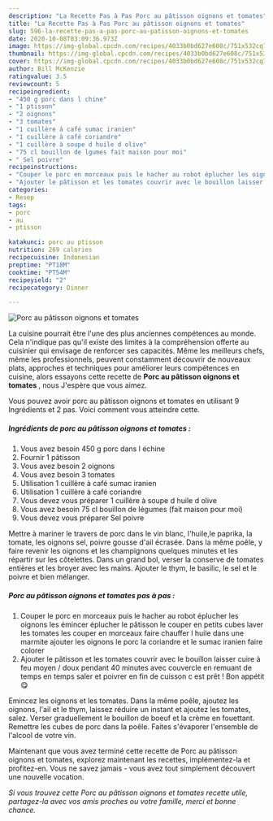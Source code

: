 ```yaml
---
description: "La Recette Pas à Pas Porc au pâtisson oignons et tomates"
title: "La Recette Pas à Pas Porc au pâtisson oignons et tomates"
slug: 596-la-recette-pas-a-pas-porc-au-patisson-oignons-et-tomates
date: 2020-10-08T03:09:36.973Z
image: https://img-global.cpcdn.com/recipes/4033b0bd627e608c/751x532cq70/porc-au-patisson-oignons-et-tomates-photo-principale-de-la-recette.jpg
thumbnail: https://img-global.cpcdn.com/recipes/4033b0bd627e608c/751x532cq70/porc-au-patisson-oignons-et-tomates-photo-principale-de-la-recette.jpg
cover: https://img-global.cpcdn.com/recipes/4033b0bd627e608c/751x532cq70/porc-au-patisson-oignons-et-tomates-photo-principale-de-la-recette.jpg
author: Bill McKenzie
ratingvalue: 3.5
reviewcount: 5
recipeingredient:
- "450 g porc dans l chine"
- "1 ptisson"
- "2 oignons"
- "3 tomates"
- "1 cuillère à café sumac iranien"
- "1 cuillère à café coriandre"
- "1 cuillère à soupe d huile d olive"
- "75 cl bouillon de lgumes fait maison pour moi"
- " Sel poivre"
recipeinstructions:
- "Couper le porc en morceaux puis le hacher au robot éplucher les oignons les émincer éplucher le pâtisson le couper en petits cubes laver les tomates les couper en morceaux faire chauffer l huile dans une marmite ajouter les oignons le porc la coriandre et le sumac iranien faire colorer"
- "Ajouter le pâtisson et les tomates couvrir avec le bouillon laisser cuire à feu moyen / doux pendant 40 minutes avec couvercle en remuant de temps en temps saler et poivrer en fin de cuisson c est prêt ! Bon appétit 😋"
categories:
- Resep
tags:
- porc
- au
- ptisson

katakunci: porc au ptisson 
nutrition: 269 calories
recipecuisine: Indonesian
preptime: "PT18M"
cooktime: "PT54M"
recipeyield: "2"
recipecategory: Dinner

---
```



![Porc au pâtisson oignons et tomates](https://img-global.cpcdn.com/recipes/4033b0bd627e608c/751x532cq70/porc-au-patisson-oignons-et-tomates-photo-principale-de-la-recette.jpg)

La cuisine pourrait être l'une des plus anciennes compétences au monde. Cela n'indique pas qu'il existe des limites à la compréhension offerte au cuisinier qui envisage de renforcer ses capacités. Même les meilleurs chefs, même les professionnels, peuvent constamment découvrir de nouveaux plats, approches et techniques pour améliorer leurs compétences en cuisine, alors essayons cette recette de <strong> Porc au pâtisson oignons et tomates </strong>, nous J'espère que vous aimez.

<!--inarticleads1-->

Vous pouvez avoir porc au pâtisson oignons et tomates en utilisant 9 Ingrédients et 2 pas. Voici comment vous atteindre cette.

##### Ingrédients de porc au pâtisson oignons et tomates :

1. Vous avez besoin 450 g porc dans l échine
1. Fournir 1 pâtisson
1. Vous avez besoin 2 oignons
1. Vous avez besoin 3 tomates
1. Utilisation 1 cuillère à café sumac iranien
1. Utilisation 1 cuillère à café coriandre
1. Vous devez vous préparer 1 cuillère à soupe d huile d olive
1. Vous avez besoin 75 cl bouillon de légumes (fait maison pour moi)
1. Vous devez vous préparer  Sel poivre


Mettre à mariner le travers de porc dans le vin blanc, l&#39;huile,le paprika, la tomate, les oignons sel, poivre gousse d&#39;ail écrasée. Dans la même poêle, y faire revenir les oignons et les champignons quelques minutes et les répartir sur les côtelettes. Dans un grand bol, verser la conserve de tomates entières et les broyer avec les mains. Ajouter le thym, le basilic, le sel et le poivre et bien mélanger. 

<!--inarticleads2-->

##### Porc au pâtisson oignons et tomates pas à pas :

1. Couper le porc en morceaux puis le hacher au robot éplucher les oignons les émincer éplucher le pâtisson le couper en petits cubes laver les tomates les couper en morceaux faire chauffer l huile dans une marmite ajouter les oignons le porc la coriandre et le sumac iranien faire colorer
1. Ajouter le pâtisson et les tomates couvrir avec le bouillon laisser cuire à feu moyen / doux pendant 40 minutes avec couvercle en remuant de temps en temps saler et poivrer en fin de cuisson c est prêt ! Bon appétit 😋


Emincez les oignons et les tomates. Dans la même poêle, ajoutez les oignons, l&#39;ail et le thym, laissez réduire un instant et ajoutez les tomates, salez. Verser graduellement le bouillon de boeuf et la crème en fouettant. Remettre les cubes de porc dans la poêle. Faites s&#39;évaporer l&#39;ensemble de l&#39;alcool de votre vin. 

<!--inarticleads1-->

<p>
Maintenant que vous avez terminé cette recette de Porc au pâtisson oignons et tomates, explorez maintenant les recettes, implémentez-la et profitez-en. Vous ne savez jamais - vous avez tout simplement découvert une nouvelle vocation.
</p>

<p>
<i>Si vous trouvez cette Porc au pâtisson oignons et tomates recette utile, partagez-la avec vos amis proches ou votre famille, merci et bonne chance.</i>
</p>
